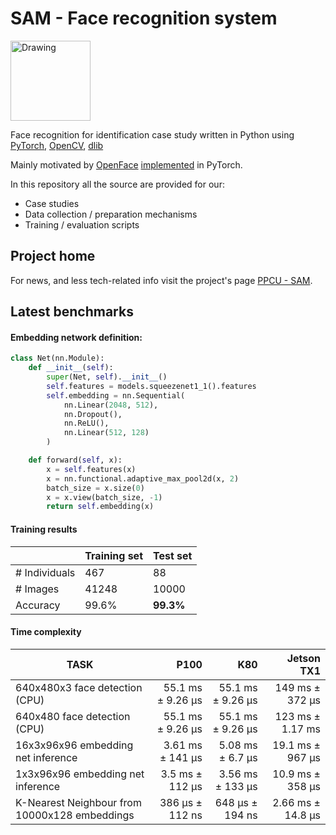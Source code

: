 # SAM - Face recognition system
<img src="http://users.itk.ppke.hu/~botcs/sam/img/logo.png" alt="Drawing" width=128/>


Face recognition for identification case study written in Python using [PyTorch](http://pytorch.org/), [OpenCV](https://opencv.org/), [dlib](http://dlib.net/)

Mainly motivated by [OpenFace](https://cmusatyalab.github.io/openface/) 
[implemented](https://github.com/thnkim/OpenFacePytorch) in PyTorch.

In this repository all the source are provided for our:
- Case studies
- Data collection / preparation mechanisms
- Training / evaluation scripts

## Project home
For news, and less tech-related info visit the project's page [PPCU - SAM](http://users.itk.ppke.hu/~botcs/sam/).

## Latest benchmarks

#### Embedding network definition:
```python
class Net(nn.Module):
    def __init__(self):
        super(Net, self).__init__()
        self.features = models.squeezenet1_1().features
        self.embedding = nn.Sequential(
            nn.Linear(2048, 512),
            nn.Dropout(),
            nn.ReLU(),
            nn.Linear(512, 128)
        )

    def forward(self, x):
        x = self.features(x)
        x = nn.functional.adaptive_max_pool2d(x, 2)
        batch_size = x.size(0)
        x = x.view(batch_size, -1)
        return self.embedding(x)
```

#### Training results
| |Training set|Test set|
---|---|---
\# Individuals | 467 | 88 | 
\# Images | 41248 | 10000
Accuracy | 99.6% | __99.3%__

#### Time complexity

| TASK          | P100          | K80           | __Jetson TX1__  |
| ------------- | -------------:| -------------:| -----------:|
640x480x3 face detection (CPU) | 55.1 ms ± 9.26 µs | 55.1 ms ± 9.26 µs | 149 ms ± 372 µs
640x480 face detection (CPU) | 55.1 ms ± 9.26 µs | 55.1 ms ± 9.26 µs | 123 ms ± 1.17 ms
16x3x96x96 embedding net inference | 3.61 ms ± 141 µs | 5.08 ms ± 6.7 µs | 19.1 ms ± 967 µs
1x3x96x96 embedding net inference | 3.5 ms ± 112 µs  | 3.56 ms ± 133 µs | 10.9 ms ± 358 µs
K-Nearest Neighbour from 10000x128 embeddings| 386 µs ± 112 ns | 648 µs ± 194 ns |2.66 ms ± 14.8 µs
